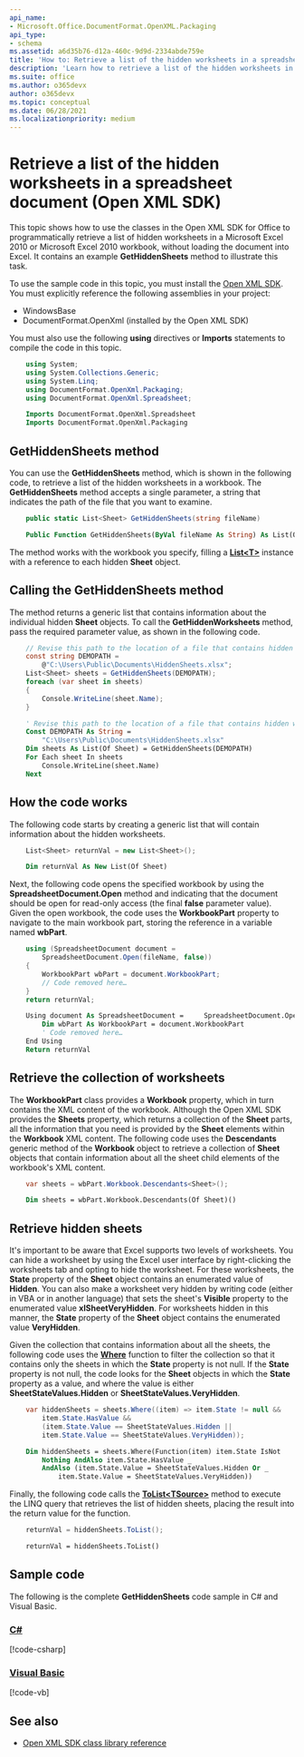 ```yaml
---
api_name:
- Microsoft.Office.DocumentFormat.OpenXML.Packaging
api_type:
- schema
ms.assetid: a6d35b76-d12a-460c-9d9d-2334abde759e
title: 'How to: Retrieve a list of the hidden worksheets in a spreadsheet document (Open XML SDK)'
description: 'Learn how to retrieve a list of the hidden worksheets in a spreadsheet document using the Open XML SDK.'
ms.suite: office
ms.author: o365devx
author: o365devx
ms.topic: conceptual
ms.date: 06/28/2021
ms.localizationpriority: medium
---
```


# Retrieve a list of the hidden worksheets in a spreadsheet document (Open XML SDK)

This topic shows how to use the classes in the Open XML SDK for Office to programmatically retrieve a list of hidden worksheets in a Microsoft Excel 2010 or Microsoft Excel 2010 workbook, without loading the document into Excel. It contains an example **GetHiddenSheets** method to illustrate this task.

To use the sample code in this topic, you must install the [Open XML SDK](https://www.nuget.org/packages/DocumentFormat.OpenXml). You must explicitly reference the following assemblies in your project:

- WindowsBase
- DocumentFormat.OpenXml (installed by the Open XML SDK)

You must also use the following **using** directives or **Imports** statements to compile the code in this topic.

```csharp
    using System;
    using System.Collections.Generic;
    using System.Linq;
    using DocumentFormat.OpenXml.Packaging;
    using DocumentFormat.OpenXml.Spreadsheet;
```

```vb
    Imports DocumentFormat.OpenXml.Spreadsheet
    Imports DocumentFormat.OpenXml.Packaging
```

## GetHiddenSheets method

You can use the **GetHiddenSheets** method, which is shown in the following code, to retrieve a list of the hidden worksheets in a workbook. The **GetHiddenSheets** method accepts a single parameter, a string that indicates the path of the file that you want to examine.

```csharp
    public static List<Sheet> GetHiddenSheets(string fileName)
```

```vb
    Public Function GetHiddenSheets(ByVal fileName As String) As List(Of Sheet)
```

The method works with the workbook you specify, filling a **[List\<T\>](https://msdn2.microsoft.com/library/6sh2ey19)** instance with a reference to each hidden **Sheet** object.

## Calling the GetHiddenSheets method

The method returns a generic list that contains information about the individual hidden **Sheet** objects. To call the **GetHiddenWorksheets** method, pass the required parameter value, as shown in the following code.

```csharp
    // Revise this path to the location of a file that contains hidden worksheets.
    const string DEMOPATH = 
        @"C:\Users\Public\Documents\HiddenSheets.xlsx";
    List<Sheet> sheets = GetHiddenSheets(DEMOPATH);
    foreach (var sheet in sheets)
    {
        Console.WriteLine(sheet.Name);
    }
```

```vb
    ' Revise this path to the location of a file that contains hidden worksheets.
    Const DEMOPATH As String =
        "C:\Users\Public\Documents\HiddenSheets.xlsx"
    Dim sheets As List(Of Sheet) = GetHiddenSheets(DEMOPATH)
    For Each sheet In sheets
        Console.WriteLine(sheet.Name)
    Next
```

## How the code works

The following code starts by creating a generic list that will contain information about the hidden worksheets.

```csharp
    List<Sheet> returnVal = new List<Sheet>();
```

```vb
    Dim returnVal As New List(Of Sheet)
```

Next, the following code opens the specified workbook by using the **SpreadsheetDocument.Open** method and indicating that the document should be open for read-only access (the final **false** parameter value). Given the open workbook, the code uses the **WorkbookPart** property to navigate to the main workbook part, storing the reference in a variable named **wbPart**.

```csharp
    using (SpreadsheetDocument document = 
        SpreadsheetDocument.Open(fileName, false))
    {
        WorkbookPart wbPart = document.WorkbookPart;
        // Code removed here… 
    }
    return returnVal;
```

```vb
    Using document As SpreadsheetDocument =     SpreadsheetDocument.Open(fileName, False)
        Dim wbPart As WorkbookPart = document.WorkbookPart
        ' Code removed here…
    End Using
    Return returnVal
```

## Retrieve the collection of worksheets

The **WorkbookPart** class provides a **Workbook** property, which in turn contains the XML content of the workbook. Although the Open XML SDK provides the **Sheets** property, which returns a collection of the **Sheet** parts, all the information that you need is provided by the **Sheet** elements within the **Workbook** XML content.
The following code uses the **Descendants** generic method of the **Workbook** object to retrieve a collection of **Sheet** objects that contain information about all the sheet child elements of the workbook's XML content.

```csharp
    var sheets = wbPart.Workbook.Descendants<Sheet>();
```

```vb
    Dim sheets = wbPart.Workbook.Descendants(Of Sheet)()
```

## Retrieve hidden sheets

It's important to be aware that Excel supports two levels of worksheets. You can hide a worksheet by using the Excel user interface by right-clicking the worksheets tab and opting to hide the worksheet.
For these worksheets, the **State** property of the **Sheet** object contains an enumerated value of **Hidden**. You can also make a worksheet very hidden by writing code (either in VBA or in another language) that sets the sheet's **Visible** property to the enumerated value **xlSheetVeryHidden**. For worksheets hidden in this manner, the **State** property of the **Sheet** object contains the enumerated value **VeryHidden**.

Given the collection that contains information about all the sheets, the following code uses the **[Where](https://msdn2.microsoft.com/library/bb301979)** function to filter the collection so that it contains only the sheets in which the **State** property is not null. If the **State** property is not null, the code looks for the **Sheet** objects in which the **State** property as a value, and where the value is either **SheetStateValues.Hidden** or **SheetStateValues.VeryHidden**.

```csharp
    var hiddenSheets = sheets.Where((item) => item.State != null && 
        item.State.HasValue && 
        (item.State.Value == SheetStateValues.Hidden || 
        item.State.Value == SheetStateValues.VeryHidden));
```

```vb
    Dim hiddenSheets = sheets.Where(Function(item) item.State IsNot
        Nothing AndAlso item.State.HasValue _
        AndAlso (item.State.Value = SheetStateValues.Hidden Or _
            item.State.Value = SheetStateValues.VeryHidden))
```

Finally, the following code calls the **[ToList\<TSource\>](https://msdn2.microsoft.com/library/bb342261)** method to execute the LINQ query that retrieves the list of hidden sheets, placing the result into the return value for the function.

```csharp
    returnVal = hiddenSheets.ToList();
```

```vb
    returnVal = hiddenSheets.ToList()
```

## Sample code

The following is the complete **GetHiddenSheets** code sample in C\# and Visual Basic.

### [C#](#tab/cs)
[!code-csharp[](../../samples/spreadsheet/retrieve_a_list_of_the_hidden_worksheets/cs/Program.cs)]

### [Visual Basic](#tab/vb)
[!code-vb[](../../samples/spreadsheet/retrieve_a_list_of_the_hidden_worksheets/vb/Program.vb)]

## See also

- [Open XML SDK class library reference](/office/open-xml/open-xml-sdk)
